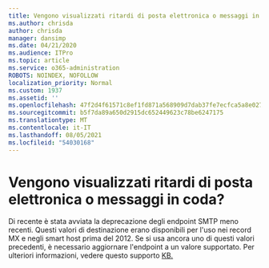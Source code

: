 ```yaml
---
title: Vengono visualizzati ritardi di posta elettronica o messaggi in coda?
ms.author: chrisda
author: chrisda
manager: dansimp
ms.date: 04/21/2020
ms.audience: ITPro
ms.topic: article
ms.service: o365-administration
ROBOTS: NOINDEX, NOFOLLOW
localization_priority: Normal
ms.custom: 1937
ms.assetid: ''
ms.openlocfilehash: 47f2d4f61571c8ef1fd871a568909d7dab37fe7ecfca5a8e02728e12b759ae40
ms.sourcegitcommit: b5f7da89a650d2915dc652449623c78be6247175
ms.translationtype: MT
ms.contentlocale: it-IT
ms.lasthandoff: 08/05/2021
ms.locfileid: "54030168"
---
```

# <a name="are-you-seeing-email-delays-or-queued-mail"></a>Vengono visualizzati ritardi di posta elettronica o messaggi in coda?

Di recente è stata avviata la deprecazione degli endpoint SMTP meno recenti. Questi valori di destinazione erano disponibili per l'uso nei record MX e negli smart host prima del 2012. Se si usa ancora uno di questi valori precedenti, è necessario aggiornare l'endpoint a un valore supportato. Per ulteriori informazioni, vedere questo supporto [KB.](https://support.microsoft.com/help/4057301/attr35-response-code-when-mail-is-sent-to-eop-exo)
